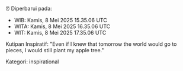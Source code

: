⏰ Diperbarui pada:
- WIB: Kamis, 8 Mei 2025 15.35.06 UTC
- WITA: Kamis, 8 Mei 2025 16.35.06 UTC
- WIT: Kamis, 8 Mei 2025 17.35.06 UTC

Kutipan Inspiratif:
"Even if I knew that tomorrow the world would go to pieces, I would still plant my apple tree."


Kategori: inspirational

